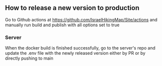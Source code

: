 ## How to release a new version to production

Go to Github actions at https://github.com/IsraelHikingMap/Site/actions and manually run build and publish with all options set to true

### Server

When the docker build is finished successfully, go to the server's repo and update the .env file with the newly released version either by PR or by directly pushing to main

